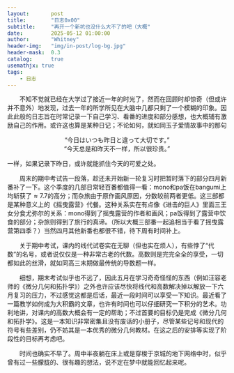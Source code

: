 ```yaml
---
layout:       post
title:        "日志0x00"
subtitle:     "再开一个新坑也没什么大不了的吧（大概"
date:         2025-05-12 01:00:00
author:       "Whitney"
header-img:   "img/in-post/log-bg.jpg"
header-mask:  0.3
catalog:      true
usemathjx: true
tags:
    - 日志
---
```


&emsp;&emsp;不知不觉就已经在大学过了接近一年的时光了，然而在回顾时却惊奇（但或许并不意外）地发现，过去一年的所学所见在大脑中几都只剩了一个模糊的印象。因此此般的日志旨在时常记录一下自己学习、看番的进度和部分感想，也大概辅有激励自己的作用。或许这也算是某种日记；不论如何，就如同玉子爱情故事中的那句
<center>“今日はいつも昨日と違って大切です。”</center>
<center>“今天总是和昨天不一样，所以很珍贵。”</center>

一样，如果记录下昨日，或许就能抓住今天的可爱之处。

&emsp;&emsp;周末的期中考试告一段落，趁还未开始新一轮复习时把暂时落下的部分四月新番补了一下。这个季度的几部日常轻百番都值得一看：mono和pa饭在bangumi上均斩获了$\approx 7.7$的高分；而杂旅由于原作画风原因，分数较前两者更低。这三部都是某种意义上的《摇曳露营》代餐。这种关系实在有点像《进击的巨人》里面三王女分食尤弥尔的关系：mono得到了摇曳露营的作者和画风；pa饭得到了露营中饮食的部分；杂旅则得到了旅行的真谛。（所以大概三部番一起追相当于看了摇曳露营第四季？）当然四月其他新番也都很不错，待下周有时间补上。

&emsp;&emsp;关于期中考试，课内的线代试卷实在无聊（但也实在烦人），有些悖了“代数”的名号，或者说仅仅是一种非常古老的代数。高数则是完完全全的享受，一切都如此的丝滑，就如同高三末期做最传统的导数题一样。

&emsp;&emsp;细想，期末考试似乎也不远了，因此五月在学习奇奇怪怪的东西（例如汪容老师的《微分几何和拓扑学》）之外也许应该尽快将线代和高数解决掉以解放一下六月复习的压力，不过感觉这都是后话，最近一段时间可以享受一下知识。最近看了一篇教学如何成为大积霸的文章，也许有时间也可以仔细研究一下积分的艺术。功利地讲，对课内的高数大概会有一定的帮助；不过首要的目标仍是完成《微分几何和拓扑学》。这是一本知识非常密集且没有废话的小册子，尽管某些记号和现代的符号有些差别，仍不妨其是一本优秀的微分几何教材。在这之后的安排等实现了阶段性的目标再考虑吧。

&emsp;&emsp;时间也确实不早了。周中半夜躺在床上或是穿梭于京城的地下网络中时，似乎曾有过一些朦胧的、很有趣的想法，说不定在梦中就能回忆起来呢。